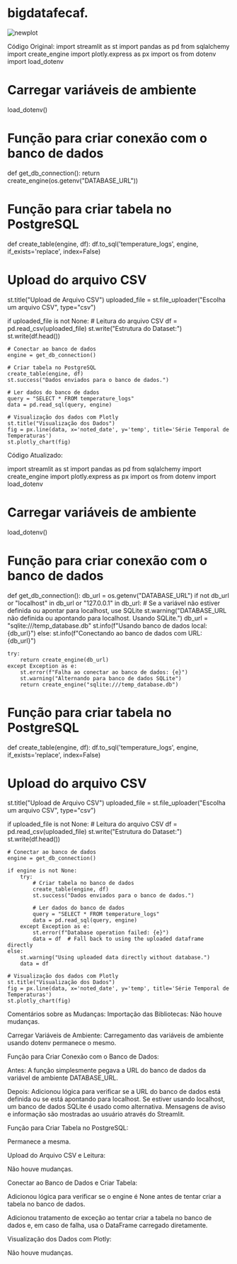 # bigdatafecaf.

![newplot](https://github.com/user-attachments/assets/7dfa1d62-cf1a-49a9-a966-c7bd3c936049)


Código Original:
import streamlit as st
import pandas as pd
from sqlalchemy import create_engine
import plotly.express as px
import os
from dotenv import load_dotenv

# Carregar variáveis de ambiente
load_dotenv()

# Função para criar conexão com o banco de dados
def get_db_connection():
    return create_engine(os.getenv("DATABASE_URL"))

# Função para criar tabela no PostgreSQL
def create_table(engine, df):
    df.to_sql('temperature_logs', engine, if_exists='replace', index=False)

# Upload do arquivo CSV
st.title("Upload de Arquivo CSV")
uploaded_file = st.file_uploader("Escolha um arquivo CSV", type="csv")

if uploaded_file is not None:
    # Leitura do arquivo CSV
    df = pd.read_csv(uploaded_file)
    st.write("Estrutura do Dataset:")
    st.write(df.head())
    
    # Conectar ao banco de dados
    engine = get_db_connection()
    
    # Criar tabela no PostgreSQL
    create_table(engine, df)
    st.success("Dados enviados para o banco de dados.")
    
    # Ler dados do banco de dados
    query = "SELECT * FROM temperature_logs"
    data = pd.read_sql(query, engine)
    
    # Visualização dos dados com Plotly
    st.title("Visualização dos Dados")
    fig = px.line(data, x='noted_date', y='temp', title='Série Temporal de Temperaturas')
    st.plotly_chart(fig)

Código Atualizado:

import streamlit as st
import pandas as pd
from sqlalchemy import create_engine
import plotly.express as px
import os
from dotenv import load_dotenv

# Carregar variáveis de ambiente
load_dotenv()

# Função para criar conexão com o banco de dados
def get_db_connection():
    db_url = os.getenv("DATABASE_URL")
    if not db_url or "localhost" in db_url or "127.0.0.1" in db_url:
        # Se a variável não estiver definida ou apontar para localhost, use SQLite
        st.warning("DATABASE_URL não definida ou apontando para localhost. Usando SQLite.")
        db_url = "sqlite:///temp_database.db"
        st.info(f"Usando banco de dados local: {db_url}")
    else:
        st.info(f"Conectando ao banco de dados com URL: {db_url}")
    
    try:
        return create_engine(db_url)
    except Exception as e:
        st.error(f"Falha ao conectar ao banco de dados: {e}")
        st.warning("Alternando para banco de dados SQLite")
        return create_engine("sqlite:///temp_database.db")

# Função para criar tabela no PostgreSQL
def create_table(engine, df):
    df.to_sql('temperature_logs', engine, if_exists='replace', index=False)

# Upload do arquivo CSV
st.title("Upload de Arquivo CSV")
uploaded_file = st.file_uploader("Escolha um arquivo CSV", type="csv")

if uploaded_file is not None:
    # Leitura do arquivo CSV
    df = pd.read_csv(uploaded_file)
    st.write("Estrutura do Dataset:")
    st.write(df.head())
    
    # Conectar ao banco de dados
    engine = get_db_connection()
    
    if engine is not None:
        try:
            # Criar tabela no banco de dados
            create_table(engine, df)
            st.success("Dados enviados para o banco de dados.")
            
            # Ler dados do banco de dados
            query = "SELECT * FROM temperature_logs"
            data = pd.read_sql(query, engine)
        except Exception as e:
            st.error(f"Database operation failed: {e}")
            data = df  # Fall back to using the uploaded dataframe directly
    else:
        st.warning("Using uploaded data directly without database.")
        data = df
    
    # Visualização dos dados com Plotly
    st.title("Visualização dos Dados")
    fig = px.line(data, x='noted_date', y='temp', title='Série Temporal de Temperaturas')
    st.plotly_chart(fig)

Comentários sobre as Mudanças:
Importação das Bibliotecas: Não houve mudanças.

Carregar Variáveis de Ambiente: Carregamento das variáveis de ambiente usando dotenv permanece o mesmo.

Função para Criar Conexão com o Banco de Dados:

Antes: A função simplesmente pegava a URL do banco de dados da variável de ambiente DATABASE_URL.

Depois: Adicionou lógica para verificar se a URL do banco de dados está definida ou se está apontando para localhost. Se estiver usando localhost, um banco de dados SQLite é usado como alternativa. Mensagens de aviso e informação são mostradas ao usuário através do Streamlit.

Função para Criar Tabela no PostgreSQL:

Permanece a mesma.

Upload do Arquivo CSV e Leitura:

Não houve mudanças.

Conectar ao Banco de Dados e Criar Tabela:

Adicionou lógica para verificar se o engine é None antes de tentar criar a tabela no banco de dados.

Adicionou tratamento de exceção ao tentar criar a tabela no banco de dados e, em caso de falha, usa o DataFrame carregado diretamente.

Visualização dos Dados com Plotly:

Não houve mudanças.
